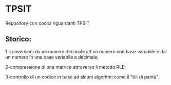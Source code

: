 # TPSIT
Repository con codici riguardanti TPSIT
## Storico:
1-conversioni da un numero decimale ad un numero con base variabile e da un numero in una base variabile a decimale;

2-compressione di una matrice attraverso il metodo RLE;

3-controllo di un codice in base ad alcuni algoritmi come il "bit di parità";
